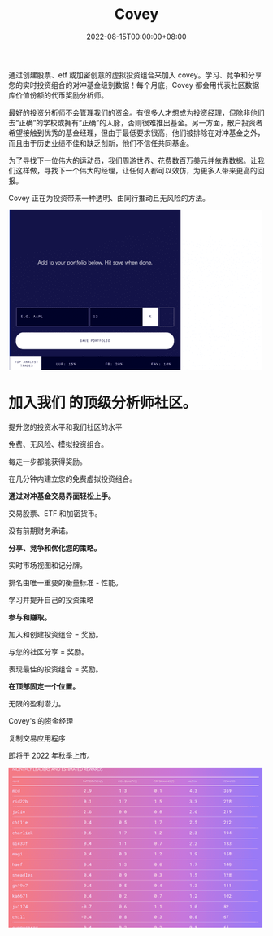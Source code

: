 ﻿---
title: "Covey"
description: "科维找到并奖励最好的投资分析师，让任何人都可以复制，为更多人创造更高的回报."
date: 2022-08-15T00:00:00+08:00
lastmod: 2022-08-15T00:00:00+08:00
draft: false
authors: ["crazyxuanshao"]
featuredImage: "covey.png"
tags: ["Social","Covey"]
categories: ["nfts"]
nfts: ["Social"]
blockchain: "Polygon"
website: "https://covey.io/?utm_source=DappRadar&utm_medium=deeplink&utm_campaign=visit-website"
twitter: "https://twitter.com/covey_io"
discord: "https://discord.com/invite/UHVNa38kkT"
telegram: ""
github: ""
youtube: "https://www.youtube.com/channel/UCRRjbPqWS8mjPdqBU1TRvKg"
twitch: ""
facebook: ""
instagram: ""
reddit: ""
medium: "https://medium.com/covey"
steam: ""
gitbook: ""
googleplay: ""
appstore: ""
status: "Live"
weight: 
lightgallery: true
toc: true
pinned: false
recommend: false
recommend1: false
---
<p>通过创建股票、etf 或加密创意的虚拟投资组合来加入 covey。学习、竞争和分享您的实时投资组合的对冲基金级别数据！每个月底，Covey 都会用代表社区数据库价值份额的代币奖励分析师。&nbsp;</p>
<p>最好的投资分析师不会管理我们的资金。有很多人才想成为投资经理，但除非他们去“正确”的学校或拥有“正确”的人脉，否则很难推出基金。另一方面，散户投资者希望接触到优秀的基金经理，但由于最低要求很高，他们被排除在对冲基金之外，而且由于历史业绩不佳和缺乏创新，他们不信任共同基金。</p>
<p>为了寻找下一位伟大的运动员，我们周游世界、花费数百万美元并依靠数据。让我们这样做，寻找下一个伟大的经理，让任何人都可以效仿，为更多人带来更高的回报。</p>
<p>Covey 正在为投资带来一种透明、由同行推动且无风险的方法。</p>

![dasd](dasd.png)



# 加入我们 的顶级分析师社区。

提升您的投资水平和我们社区的水平

免费、无风险、模拟投资组合。

每走一步都能获得奖励。

在几分钟内建立您的免费虚拟投资组合。



**通过对冲基金交易界面轻松上手。**

交易股票、ETF 和加密货币。

没有前期财务承诺。

**分享、竞争和优化您的策略。**

实时市场视图和记分牌。

排名由唯一重要的衡量标准 - 性能。

学习并提升自己的投资策略

**参与和赚取。**

加入和创建投资组合 = 奖励。

与您的社区分享 = 奖励。

表现最佳的投资组合 = 奖励。

**在顶部固定一个位置。**

无限的盈利潜力。

Covey's 的资金经理

复制交易应用程序

即将于 2022 年秋季上市。

![nfsid](nfsid.png)